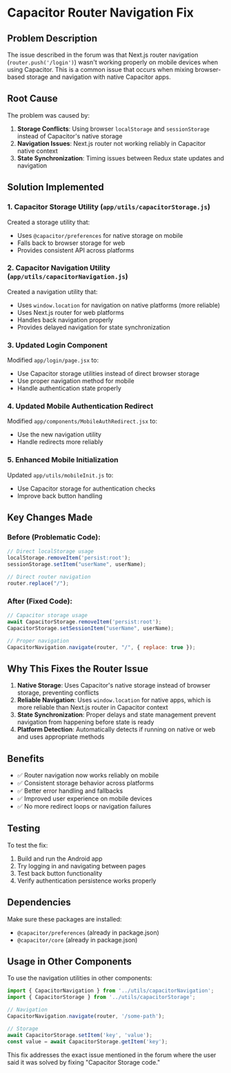 # Capacitor Router Navigation Fix

## Problem Description

The issue described in the forum was that Next.js router navigation (`router.push('/login')`) wasn't working properly on mobile devices when using Capacitor. This is a common issue that occurs when mixing browser-based storage and navigation with native Capacitor apps.

## Root Cause

The problem was caused by:

1. **Storage Conflicts**: Using browser `localStorage` and `sessionStorage` instead of Capacitor's native storage
2. **Navigation Issues**: Next.js router not working reliably in Capacitor native context
3. **State Synchronization**: Timing issues between Redux state updates and navigation

## Solution Implemented

### 1. Capacitor Storage Utility (`app/utils/capacitorStorage.js`)

Created a storage utility that:
- Uses `@capacitor/preferences` for native storage on mobile
- Falls back to browser storage for web
- Provides consistent API across platforms

### 2. Capacitor Navigation Utility (`app/utils/capacitorNavigation.js`)

Created a navigation utility that:
- Uses `window.location` for navigation on native platforms (more reliable)
- Uses Next.js router for web platforms
- Handles back navigation properly
- Provides delayed navigation for state synchronization

### 3. Updated Login Component

Modified `app/login/page.jsx` to:
- Use Capacitor storage utilities instead of direct browser storage
- Use proper navigation method for mobile
- Handle authentication state properly

### 4. Updated Mobile Authentication Redirect

Modified `app/components/MobileAuthRedirect.jsx` to:
- Use the new navigation utility
- Handle redirects more reliably

### 5. Enhanced Mobile Initialization

Updated `app/utils/mobileInit.js` to:
- Use Capacitor storage for authentication checks
- Improve back button handling

## Key Changes Made

### Before (Problematic Code):
```javascript
// Direct localStorage usage
localStorage.removeItem('persist:root');
sessionStorage.setItem("userName", userName);

// Direct router navigation
router.replace("/");
```

### After (Fixed Code):
```javascript
// Capacitor storage usage
await CapacitorStorage.removeItem('persist:root');
CapacitorStorage.setSessionItem("userName", userName);

// Proper navigation
CapacitorNavigation.navigate(router, "/", { replace: true });
```

## Why This Fixes the Router Issue

1. **Native Storage**: Uses Capacitor's native storage instead of browser storage, preventing conflicts
2. **Reliable Navigation**: Uses `window.location` for native apps, which is more reliable than Next.js router in Capacitor context
3. **State Synchronization**: Proper delays and state management prevent navigation from happening before state is ready
4. **Platform Detection**: Automatically detects if running on native or web and uses appropriate methods

## Benefits

- ✅ Router navigation now works reliably on mobile
- ✅ Consistent storage behavior across platforms
- ✅ Better error handling and fallbacks
- ✅ Improved user experience on mobile devices
- ✅ No more redirect loops or navigation failures

## Testing

To test the fix:

1. Build and run the Android app
2. Try logging in and navigating between pages
3. Test back button functionality
4. Verify authentication persistence works properly

## Dependencies

Make sure these packages are installed:
- `@capacitor/preferences` (already in package.json)
- `@capacitor/core` (already in package.json)

## Usage in Other Components

To use the navigation utilities in other components:

```javascript
import { CapacitorNavigation } from '../utils/capacitorNavigation';
import { CapacitorStorage } from '../utils/capacitorStorage';

// Navigation
CapacitorNavigation.navigate(router, '/some-path');

// Storage
await CapacitorStorage.setItem('key', 'value');
const value = await CapacitorStorage.getItem('key');
```

This fix addresses the exact issue mentioned in the forum where the user said it was solved by fixing "Capacitor Storage code."
